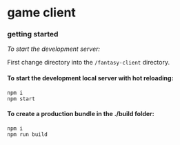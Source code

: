 # game client

### getting started

*To start the development server:*

First change directory into the `/fantasy-client` directory.

#### To start the development local server with hot reloading:

```
npm i
npm start
```

#### To create a production bundle in the ./build folder:

```
npm i
npm run build
```
